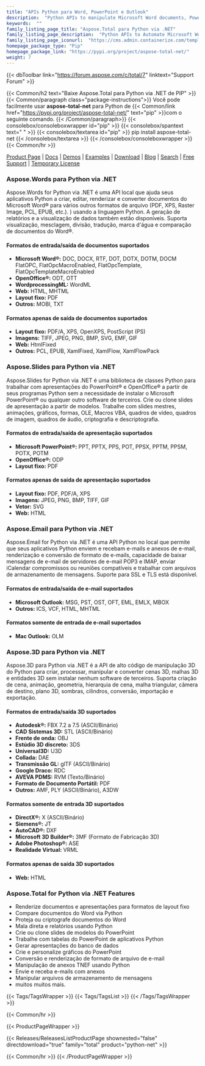 ```yaml
---
title: "APIs Python para Word, PowerPoint e Outlook"
description:  "Python APIs to manipulate Microsoft Word documents, PowerPoint presentations and Outlook email Formats"
keywords:  ""
family_listing_page_title: "Aspose.Total para Python via .NET"
family_listing_page_description:  "Python APIs to Automate Microsoft Word and PowerPoint Files Manipulate Microsoft Word documents, PowerPoint presentations and Outlook email Formats"
family_listing_page_iconurl:  "https://cms.admin.containerize.com/templates/aspose/img/products/total/aspose_total-for-python-via-net.svg"
homepage_package_type: "Pip"
homepage_package_link: "https://pypi.org/project/aspose-total-net/"
weight: 7
---
```


{{< dbToolbar link="https://forum.aspose.com/c/total/7" linktext="Support Forum" >}}

{{< Common/h2 text="Baixe Aspose.Total para Python via .NET de PIP"  >}}
{{< Common/paragraph class="package-instructions">}}
Você pode facilmente usar <b>aspose-total-net</b> para Python de
{{< Common/link href="https://pypi.org/project/aspose-total-net/" text="pip"  >}}com o seguinte comando.
{{< /Common/paragraph>}}
{{< consolebox/consoleboxwrapper id="pip" >}}
       {{< consolebox/spantext text=" " >}}
       {{< consolebox/textarea id="pip" >}} pip install aspose-total-net {{< /consolebox/textarea >}}
{{< /consolebox/consoleboxwrapper >}}
{{< Common/hr >}}

[Product Page](https://products.aspose.com/total/python-net) | [Docs](https://docs.aspose.com/total/pythonnet/) | [Demos](https://products.aspose.app/total/family) | [Examples](https://aspose.github.io/) | [Download](https://downloads.aspose.com/total/pythonnet) | [Blog](https://blog.aspose.com/category/total/) | [Search](https://search.aspose.com/) | [Free Support](https://forum.aspose.com/c/total/7) | [Temporary License](https://purchase.aspose.com/temporary-license)

### Aspose.Words para Python via .NET

Aspose.Words for Python via .NET é uma API local que ajuda seus aplicativos Python a criar, editar, renderizar e converter documentos do Microsoft Word® para vários outros formatos de arquivo (PDF, XPS, Raster Image, PCL, EPUB, etc.). ) usando a linguagem Python. A geração de relatórios e a visualização de dados também estão disponíveis. Suporta visualização, mesclagem, divisão, tradução, marca d'água e comparação de documentos do Word®.

#### Formatos de entrada/saída de documentos suportados

- **Microsoft Word®:** DOC, DOCX, RTF, DOT, DOTX, DOTM, DOCM FlatOPC, FlatOpcMacroEnabled, FlatOpcTemplate, FlatOpcTemplateMacroEnabled
- **OpenOffice®:** ODT, OTT
- **WordprocessingML:** WordML
- **Web:** HTML, MHTML
- **Layout fixo:** PDF
- **Outros:** MOBI, TXT

#### Formatos apenas de saída de documentos suportados

- **Layout fixo:** PDF/A, XPS, OpenXPS, PostScript (PS)
- **Imagens:** TIFF, JPEG, PNG, BMP, SVG, EMF, GIF
- **Web:** HtmlFixed
- **Outros:** PCL, EPUB, XamlFixed, XamlFlow, XamlFlowPack

### Aspose.Slides para Python via .NET

Aspose.Slides for Python via .NET é uma biblioteca de classes Python para trabalhar com apresentações do PowerPoint® e OpenOffice® a partir de seus programas Python sem a necessidade de instalar o Microsoft PowerPoint® ou qualquer outro software de terceiros. Crie ou clone slides de apresentação a partir de modelos. Trabalhe com slides mestres, animações, gráficos, formas, OLE, Macros VBA, quadros de vídeo, quadros de imagem, quadros de áudio, criptografia e descriptografia.

#### Formatos de entrada/saída de apresentação suportados

- **Microsoft PowerPoint®:** PPT, PPTX, PPS, POT, PPSX, PPTM, PPSM, POTX, POTM
- **OpenOffice®:** ODP
- **Layout fixo:** PDF

#### Formatos apenas de saída de apresentação suportados

- **Layout fixo:** PDF, PDF/A, XPS
- **Imagens:** JPEG, PNG, BMP, TIFF, GIF
- **Vetor:** SVG
- **Web:** HTML

### Aspose.Email para Python via .NET

Aspose.Email for Python via .NET é uma API Python no local que permite que seus aplicativos Python enviem e recebam e-mails e anexos de e-mail, renderização e conversão de formato de e-mails, capacidade de baixar mensagens de e-mail de servidores de e-mail POP3 e IMAP, enviar iCalendar compromissos ou reuniões compatíveis e trabalhar com arquivos de armazenamento de mensagens. Suporte para SSL e TLS está disponível.

#### Formatos de entrada/saída de e-mail suportados

- **Microsoft Outlook:** MSG, PST, OST, OFT, EML, EMLX, MBOX
- **Outros:** ICS, VCF, HTML, MHTML

#### Formatos somente de entrada de e-mail suportados

- **Mac Outlook:** OLM

### Aspose.3D para Python via .NET

Aspose.3D para Python via .NET é a API de alto código de manipulação 3D do Python para criar, processar, manipular e converter cenas 3D, malhas 3D e entidades 3D sem instalar nenhum software de terceiros. Suporta criação de cena, animação, geometria, hierarquia de cena, malha triangular, câmera de destino, plano 3D, sombras, cilindros, conversão, importação e exportação.

#### Formatos de entrada/saída 3D suportados

- **Autodesk®:** FBX 7.2 a 7.5 (ASCII/Binário)
- **CAD Sistemas 3D:** STL (ASCII/Binário)
- **Frente de onda:** OBJ
- **Estúdio 3D discreto:** 3DS
- **Universal3D:** U3D
- **Collada:** DAE
- **Transmissão GL:** glTF (ASCII/Binário)
- **Google Draco:** RDC
- **AVEVA PDMS:** RVM (Texto/Binário)
- **Formato de Documento Portátil:** PDF
- **Outros:** AMF, PLY (ASCII/Binário), A3DW

#### Formatos somente de entrada 3D suportados

- **DirectX®:** X (ASCII/Binário)
- **Siemens®:** JT
- **AutoCAD®:** DXF
- **Microsoft 3D Builder®:** 3MF (Formato de Fabricação 3D)
- **Adobe Photoshop®:** ASE
- **Realidade Virtual:** VRML

#### Formatos apenas de saída 3D suportados

- **Web:** HTML

### Aspose.Total for Python via .NET Features

- Renderize documentos e apresentações para formatos de layout fixo
- Compare documentos do Word via Python
- Proteja ou criptografe documentos do Word
- Mala direta e relatórios usando Python
- Crie ou clone slides de modelos do PowerPoint
- Trabalhe com tabelas do PowerPoint de aplicativos Python
- Gerar apresentações do banco de dados
- Crie e personalize gráficos do PowerPoint
- Conversão e renderização de formato de arquivo de e-mail
- Manipulação de anexos TNEF usando Python
- Envie e receba e-mails com anexos
- Manipular arquivos de armazenamento de mensagens
- muitos muitos mais.

{{< Tags/TagsWrapper >}}
 {{< Tags/TagsList >}}
{{< /Tags/TagsWrapper >}}

{{< Common/hr >}}

{{< ProductPageWrapper >}}
<!-- ReleasesListProductPage-->
   {{< Releases/ReleasesListProductPage shownested="false"  directdownload="true" family="total" product="python-net" >}}
<!-- /ReleasesListProductPage-->
{{< Common/hr >}}
{{< /ProductPageWrapper >}}

